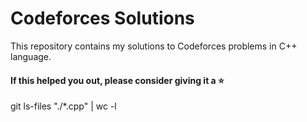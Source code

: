# Codeforces Solutions
This repository contains my solutions to Codeforces problems in C++ language.  

#### If this helped you out, please consider giving it a :star:

git ls-files "./*.cpp" | wc -l
